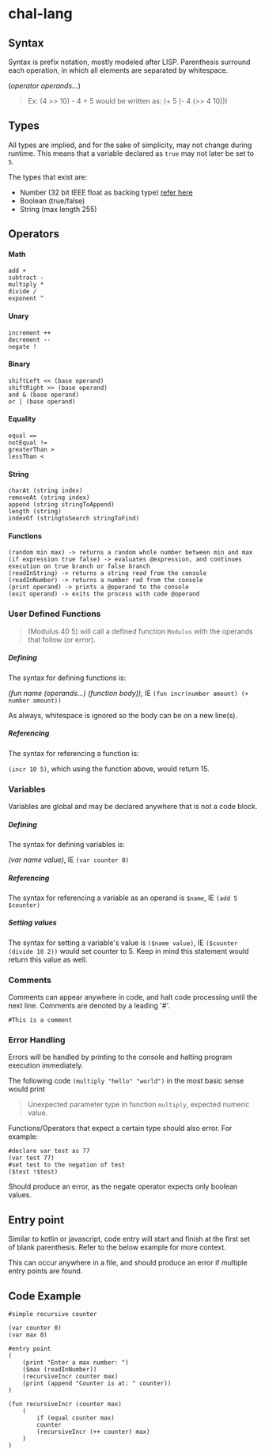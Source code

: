 # chal-lang

## Syntax

Syntax is prefix notation, mostly modeled after LISP. Parenthesis surround each operation, in which all elements are separated by whitespace. 

(_operator_ _operands..._) 
>Ex: (4 >> 10) - 4 + 5 would be written as: (+ 5 (- 4 (>> 4 10)))

## Types

All types are implied, and for the sake of simplicity, may not change during runtime. This means that a variable declared as `true` may not later be set to `5`.

The types that exist are:

- Number (32 bit IEEE float as backing type) [refer here](https://en.wikipedia.org/wiki/Single-precision_floating-point_format)
- Boolean (true/false)
- String (max length 255)

## Operators

#### Math
    add +
    subtract -
    multiply *
    divide / 
    exponent ^
#### Unary
    increment ++
    decrement --
    negate !
#### Binary
    shiftLeft << (base operand)
    shiftRight >> (base operand)
    and & (base operand)
    or | (base operand)
#### Equality
    equal ==
    notEqual !=
    greaterThan >
    lessThan <
#### String
    charAt (string index)
    removeAt (string index)
    append (string stringToAppend)
    length (string)
    indexOf (stringtoSearch stringToFind)
#### Functions
    (random min max) -> returns a random whole number between min and max
    (if expression true false) -> evaluates @expression, and continues execution on true branch or false branch
    (readInString) -> returns a string read from the console
    (readInNumber) -> returns a number rad from the console
    (print operand) -> prints a @operand to the console
    (exit operand) -> exits the process with code @operand
### User Defined Functions
>(Modulus 40 5) will call a defined function `Modulus` with the operands that follow (or error).
##### Defining
The syntax for defining functions is:

_(fun name (operands...) (function body))_, IE `(fun incr(number amount) (+ number amount))`

As always, whitespace is ignored so the body can be on a new line(s).
##### Referencing
The syntax for referencing a function is:

`(incr 10 5)`, which using the function above, would return 15.
### Variables
Variables are global and may be declared anywhere that is not a code block. 

##### Defining
The syntax for defining variables is:

_(var name value)_, IE `(var counter 0)`
##### Referencing
The syntax for referencing a variable as an operand is `$name`, IE `(add 5 $counter)`
##### Setting values
The syntax for setting a variable's value is `($name value)`, IE `($counter (divide 10 2))` would set counter to 5. Keep in mind this statement would return this value as well.
### Comments
Comments can appear anywhere in code, and halt code processing until the next line. Comments are denoted by a leading '#'.

```#This is a comment```
### Error Handling
Errors will be handled by printing to the console and halting program execution immediately.

The following code ```(multiply "hello" "world")``` in the most basic sense would print
>Unexpected parameter type in function `multiply`, expected numeric value.

Functions/Operators that expect a certain type should also error. For example:
    
    #declare var test as 77
    (var test 77)
    #set test to the negation of test
    ($test !$test)

Should produce an error, as the negate operator expects only boolean values. 


## Entry point
Similar to kotlin or javascript, code entry will start and finish at the first set of blank parenthesis. Refer to the below example for more context.

This can occur anywhere in a file, and should produce an error if multiple entry points are found.


## Code Example
```
#simple recursive counter

(var counter 0)
(var max 0)

#entry point
(
    (print "Enter a max number: ")
    ($max (readInNumber))
    (recursiveIncr counter max)
    (print (append "Counter is at: " counter))
)

(fun recursiveIncr (counter max)
    (
        if (equal counter max) 
        counter
        (recursiveIncr (++ counter) max)
    )
)
```
